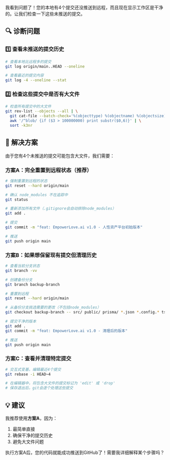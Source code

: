 我看到问题了！您的本地有4个提交还没推送到远程，而且现在显示工作区是干净的。让我们检查一下这些未推送的提交。

## 🔍 诊断问题

### 1️⃣ 查看未推送的提交历史
```bash
# 查看本地比远程多的提交
git log origin/main..HEAD --oneline

# 查看最近的提交内容
git log -4 --oneline --stat
```

### 2️⃣ 检查这些提交中是否有大文件
```bash
# 检查所有提交中的大文件
git rev-list --objects --all | \
  git cat-file --batch-check='%(objecttype) %(objectname) %(objectsize) %(rest)' | \
  awk '/^blob/ {if ($3 > 100000000) print substr($0,6)}' | \
  sort -k3nr
```

## 🚀 解决方案

由于您有4个未推送的提交可能包含大文件，我们需要：

### 方案A：完全重置到远程状态（推荐）
```bash
# 强制重置到远程的状态
git reset --hard origin/main

# 确认 node_modules 不在追踪中
git status

# 重新添加所有文件（.gitignore会自动排除node_modules）
git add .

# 提交
git commit -m "feat: EmpowerLove.ai v1.0 - 人性资产平台初始版本"

# 推送
git push origin main
```

### 方案B：如果想保留现有提交但清理历史
```bash
# 查看当前分支状态
git branch -vv

# 创建备份分支
git branch backup-branch

# 重置到远程
git reset --hard origin/main

# 从备份分支挑选需要的更改（不包括node_modules）
git checkout backup-branch -- src/ public/ prisma/ *.json *.config.* tsconfig.json README.md

# 提交干净的版本
git add .
git commit -m "feat: EmpowerLove.ai v1.0 - 清理后的版本"

# 推送
git push origin main
```

### 方案C：查看并清理特定提交
```bash
# 交互式变基，编辑最近4个提交
git rebase -i HEAD~4

# 在编辑器中，将包含大文件的提交标记为 'edit' 或 'drop'
# 保存退出后，git会逐个处理这些提交
```

## 💡 建议

我推荐使用**方案A**，因为：
1. 最简单直接
2. 确保干净的提交历史
3. 避免大文件问题

执行方案A后，您的代码就能成功推送到GitHub了！需要我详细解释某个步骤吗？
